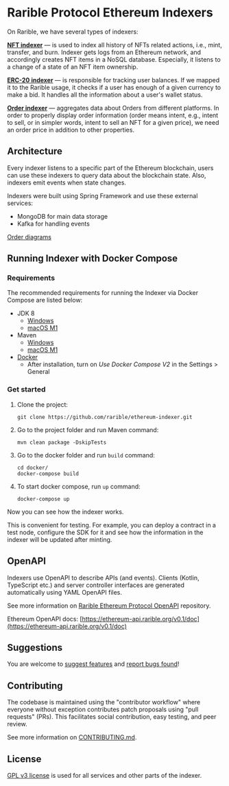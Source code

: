 # Rarible Protocol Ethereum Indexers

On Rarible, we have several types of indexers:

**[NFT indexer](./nft)** — is used to index all history of NFTs related actions, i.e., mint, transfer, and burn. Indexer gets logs from an Ethereum network, and accordingly creates NFT items in a NoSQL database. Especially, it listens to a change of a state of an NFT item ownership.

**[ERC-20 indexer](./erc20)** — is responsible for tracking user balances. If we mapped it to the Rarible usage, it checks if a user has enough of a given currency to make a bid. It handles all the information about a user's wallet status.

**[Order indexer](./order)** — aggregates data about Orders from different platforms. In order to properly display order information (order means intent, e.g., intent to sell, or in simpler words, intent to sell an NFT for a given price), we need an order price in addition to other properties.

## Architecture

Every indexer listens to a specific part of the Ethereum blockchain, users can use these indexers to query data about the blockchain state. Also, indexers emit events when state changes.

Indexers were built using Spring Framework and use these external services:

* MongoDB for main data storage
* Kafka for handling events

[Order diagrams](docs/order.md)

## Running Indexer with Docker Compose

### Requirements

The recommended requirements for running the Indexer via Docker Compose are listed below:

* JDK 8
    * [Windows](https://www.oracle.com/ru/java/technologies/javase/javase8-archive-downloads.html)
    * [macOS M1](https://www.azul.com/downloads/?os=macos&architecture=arm-64-bit&package=jdk#download-openjdk)
* Maven
    * [Windows](https://maven.apache.org/download.cgi)
    * [macOS M1](https://dev.to/shane/configure-m1-mac-to-use-jdk8-with-maven-4b4g)
* [Docker](https://docs.docker.com/desktop/)
    * After installation, turn on _Use Docker Compose V2_ in the Settings > General

### Get started

1. Clone the project:

    ```shell
    git clone https://github.com/rarible/ethereum-indexer.git
    ```

2. Go to the project folder and run Maven command:

    ```shell
    mvn clean package -DskipTests
    ```

3. Go to the docker folder and run `build` command:

    ```shell
    cd docker/
    docker-compose build
    ```

4. To start docker compose, run `up` command:

    ```shell
    docker-compose up
    ```

Now you can see how the indexer works.

This is convenient for testing. For example, you can deploy a contract in a test node, configure the SDK for it and see how the information in the indexer will be updated after minting.

## OpenAPI

Indexers use OpenAPI to describe APIs (and events). Clients (Kotlin, TypeScript etc.) and server controller interfaces are generated automatically using YAML OpenAPI files.

See more information on [Rarible Ethereum Protocol OpenAPI](https://github.com/rarible/ethereum-openapi) repository.

Ethereum OpenAPI docs: [https://ethereum-api.rarible.org/v0.1/doc](https://ethereum-api.rarible.org/v0.1/doc)

## Suggestions

You are welcome to [suggest features](https://github.com/rarible/protocol/discussions) and [report bugs found](https://github.com/rarible/protocol/issues)!

## Contributing

The codebase is maintained using the "contributor workflow" where everyone without exception contributes patch proposals using "pull requests" (PRs). This facilitates social contribution, easy testing, and peer review.

See more information on [CONTRIBUTING.md](https://github.com/rarible/protocol/blob/main/CONTRIBUTING.md).

## License

[GPL v3 license](LICENSE) is used for all services and other parts of the indexer.
